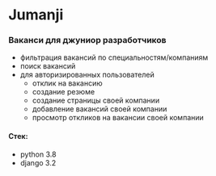 # Jumanji
### Ваканси для джуниор разработчиков
- фильтрация вакансий по специальностям/компаниям
- поиск вакансий
- для авторизированных пользователей 
  * отклик на вакансию
  * создание резюме
  * создание страницы своей компании
  * добавление вакансий своей компании
  * просмотр откликов на вакансии своей компании

#### Стек: 
- python 3.8
- django 3.2
